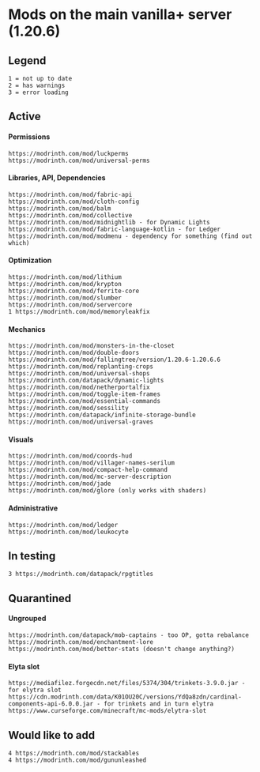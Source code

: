 # Mods on the main vanilla+ server (1.20.6)
## Legend
    1 = not up to date
    2 = has warnings
    3 = error loading

## Active

#### Permissions
    https://modrinth.com/mod/luckperms
    https://modrinth.com/mod/universal-perms


#### Libraries, API, Dependencies
    https://modrinth.com/mod/fabric-api
    https://modrinth.com/mod/cloth-config
    https://modrinth.com/mod/balm
    https://modrinth.com/mod/collective
    https://modrinth.com/mod/midnightlib - for Dynamic Lights
    https://modrinth.com/mod/fabric-language-kotlin - for Ledger
    https://modrinth.com/mod/modmenu - dependency for something (find out which)


#### Optimization
    https://modrinth.com/mod/lithium
    https://modrinth.com/mod/krypton
    https://modrinth.com/mod/ferrite-core
    https://modrinth.com/mod/slumber
    https://modrinth.com/mod/servercore
    1 https://modrinth.com/mod/memoryleakfix


#### Mechanics
    https://modrinth.com/mod/monsters-in-the-closet
    https://modrinth.com/mod/double-doors
    https://modrinth.com/mod/fallingtree/version/1.20.6-1.20.6.6
    https://modrinth.com/mod/replanting-crops
    https://modrinth.com/mod/universal-shops
    https://modrinth.com/datapack/dynamic-lights
    https://modrinth.com/mod/netherportalfix
    https://modrinth.com/mod/toggle-item-frames
    https://modrinth.com/mod/essential-commands
    https://modrinth.com/mod/sessility
    https://modrinth.com/datapack/infinite-storage-bundle
    https://modrinth.com/mod/universal-graves

#### Visuals
    https://modrinth.com/mod/coords-hud
    https://modrinth.com/mod/villager-names-serilum
    https://modrinth.com/mod/compact-help-command
    https://modrinth.com/mod/mc-server-description
    https://modrinth.com/mod/jade
    https://modrinth.com/mod/glore (only works with shaders)

#### Administrative
    https://modrinth.com/mod/ledger
    https://modrinth.com/mod/leukocyte


## In testing
    3 https://modrinth.com/datapack/rpgtitles


## Quarantined

#### Ungrouped
    https://modrinth.com/datapack/mob-captains - too OP, gotta rebalance
    https://modrinth.com/mod/enchantment-lore
    https://modrinth.com/mod/better-stats (doesn't change anything?)

#### Elyta slot
    https://mediafilez.forgecdn.net/files/5374/304/trinkets-3.9.0.jar - for elytra slot
    https://cdn.modrinth.com/data/K01OU20C/versions/YdQa8zdn/cardinal-components-api-6.0.0.jar - for trinkets and in turn elytra
    https://www.curseforge.com/minecraft/mc-mods/elytra-slot


## Would like to add
    4 https://modrinth.com/mod/stackables
    4 https://modrinth.com/mod/gununleashed
